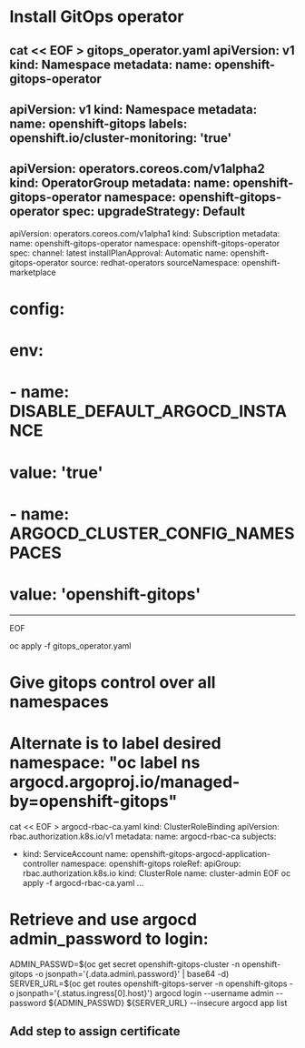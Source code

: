 # Install GitOps operator
cat << EOF > gitops_operator.yaml
apiVersion: v1
kind: Namespace
metadata:
  name: openshift-gitops-operator
---
apiVersion: v1
kind: Namespace
metadata:
  name: openshift-gitops
  labels:
    openshift.io/cluster-monitoring: 'true'
---
apiVersion: operators.coreos.com/v1alpha2
kind: OperatorGroup
metadata:
  name: openshift-gitops-operator
  namespace: openshift-gitops-operator
spec:
  upgradeStrategy: Default
---
apiVersion: operators.coreos.com/v1alpha1
kind: Subscription
metadata:
  name: openshift-gitops-operator
  namespace: openshift-gitops-operator
spec:
  channel: latest
  installPlanApproval: Automatic
  name: openshift-gitops-operator
  source: redhat-operators
  sourceNamespace: openshift-marketplace
#   config:
#     env:
#       - name: DISABLE_DEFAULT_ARGOCD_INSTANCE
#         value: 'true'
#       - name: ARGOCD_CLUSTER_CONFIG_NAMESPACES
#         value: 'openshift-gitops'
---
EOF

oc apply -f gitops_operator.yaml

# Give gitops control over all namespaces
# Alternate is to label desired namespace: "oc label ns <ns-name> argocd.argoproj.io/managed-by=openshift-gitops"
cat << EOF > argocd-rbac-ca.yaml
kind: ClusterRoleBinding
apiVersion: rbac.authorization.k8s.io/v1
metadata:
  name: argocd-rbac-ca
subjects:
  - kind: ServiceAccount
    name: openshift-gitops-argocd-application-controller
    namespace: openshift-gitops
roleRef:
  apiGroup: rbac.authorization.k8s.io
  kind: ClusterRole
  name: cluster-admin
EOF
oc apply -f argocd-rbac-ca.yaml
...

# Retrieve and use argocd admin_password to login:
ADMIN_PASSWD=$(oc get secret openshift-gitops-cluster -n openshift-gitops -o jsonpath='{.data.admin\.password}' | base64 -d)
SERVER_URL=$(oc get routes openshift-gitops-server -n openshift-gitops -o jsonpath='{.status.ingress[0].host}')
argocd login --username admin --password ${ADMIN_PASSWD} ${SERVER_URL} --insecure
argocd app list

## Add step to assign certificate
